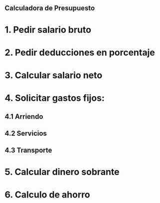 ## Calculadora de Presupuesto

# 1. Pedir salario bruto
# 2. Pedir deducciones en porcentaje
# 3. Calcular salario neto
# 4. Solicitar gastos fijos:
## 4.1 Arriendo
## 4.2 Servicios
## 4.3 Transporte
# 5. Calcular dinero sobrante
# 6. Calculo de ahorro